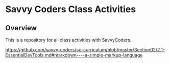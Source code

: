 # Savvy Coders Class Activities

## Overview

This is a repository for all class activities with SavvyCoders.

https://github.com/savvy-coders/sc-curriculum/blob/master/Section02/2.1-EssentialDevTools.md#markdown----a-simple-markup-language
